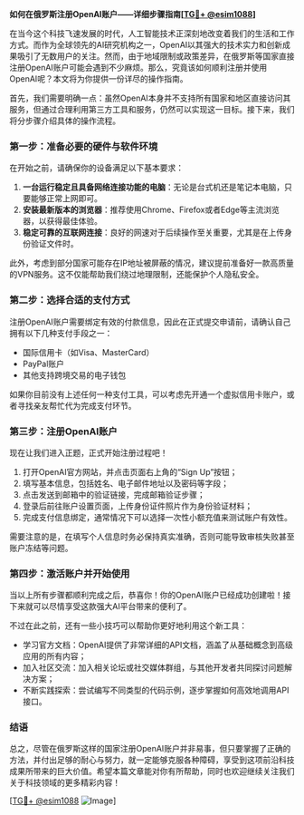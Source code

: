 **如何在俄罗斯注册OpenAI账户——详细步骤指南[[TG💪+ @esim1088](https://t.me/s/esim1088)]**

在当今这个科技飞速发展的时代，人工智能技术正深刻地改变着我们的生活和工作方式。而作为全球领先的AI研究机构之一，OpenAI以其强大的技术实力和创新成果吸引了无数用户的关注。然而，由于地域限制或政策差异，在俄罗斯等国家直接注册OpenAI账户可能会遇到不少麻烦。那么，究竟该如何顺利注册并使用OpenAI呢？本文将为你提供一份详尽的操作指南。

首先，我们需要明确一点：虽然OpenAI本身并不支持所有国家和地区直接访问其服务，但通过合理利用第三方工具和服务，仍然可以实现这一目标。接下来，我们将分步骤介绍具体的操作流程。

### 第一步：准备必要的硬件与软件环境

在开始之前，请确保你的设备满足以下基本要求：

1. **一台运行稳定且具备网络连接功能的电脑**：无论是台式机还是笔记本电脑，只要能够正常上网即可。
2. **安装最新版本的浏览器**：推荐使用Chrome、Firefox或者Edge等主流浏览器，以获得最佳体验。
3. **稳定可靠的互联网连接**：良好的网速对于后续操作至关重要，尤其是在上传身份验证文件时。

此外，考虑到部分国家可能存在IP地址被屏蔽的情况，建议提前准备好一款高质量的VPN服务。这不仅能帮助我们绕过地理限制，还能保护个人隐私安全。

### 第二步：选择合适的支付方式

注册OpenAI账户需要绑定有效的付款信息，因此在正式提交申请前，请确认自己拥有以下几种支付手段之一：

- 国际信用卡（如Visa、MasterCard）
- PayPal账户
- 其他支持跨境交易的电子钱包

如果你目前没有上述任何一种支付工具，可以考虑先开通一个虚拟信用卡账户，或者寻找亲友帮忙代为完成支付环节。

### 第三步：注册OpenAI账户

现在让我们进入正题，正式开始注册过程吧！

1. 打开OpenAI官方网站，并点击页面右上角的“Sign Up”按钮；
2. 填写基本信息，包括姓名、电子邮件地址以及密码等字段；
3. 点击发送到邮箱中的验证链接，完成邮箱验证步骤；
4. 登录后前往账户设置页面，上传身份证件照片作为身份验证材料；
5. 完成支付信息绑定，通常情况下可以选择一次性小额充值来测试账户有效性。

需要注意的是，在填写个人信息时务必保持真实准确，否则可能导致审核失败甚至账户冻结等问题。

### 第四步：激活账户并开始使用

当以上所有步骤都顺利完成之后，恭喜你！你的OpenAI账户已经成功创建啦！接下来就可以尽情享受这款强大AI平台带来的便利了。

不过在此之前，还有一些小技巧可以帮助你更好地利用这个新工具：

- 学习官方文档：OpenAI提供了非常详细的API文档，涵盖了从基础概念到高级应用的所有内容；
- 加入社区交流：加入相关论坛或社交媒体群组，与其他开发者共同探讨问题解决方案；
- 不断实践探索：尝试编写不同类型的代码示例，逐步掌握如何高效地调用API接口。

### 结语

总之，尽管在俄罗斯这样的国家注册OpenAI账户并非易事，但只要掌握了正确的方法，并付出足够的耐心与努力，就一定能够克服各种障碍，享受到这项前沿科技成果所带来的巨大价值。希望本篇文章能对你有所帮助，同时也欢迎继续关注我们关于科技领域的更多精彩内容！

[[TG💪+ @esim1088](https://t.me/s/esim1088) ![Image](https://i.postimg.cc/4NQfJmqS/Snipaste-2025-05-13-00-14-12.png)]